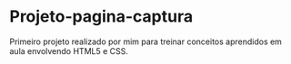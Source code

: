 # Projeto-pagina-captura
Primeiro projeto realizado por mim para treinar conceitos aprendidos em aula envolvendo HTML5 e CSS. 
